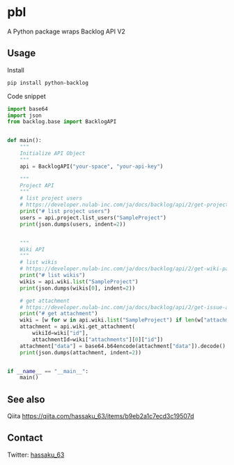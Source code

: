 # pbl

A Python package wraps Backlog API V2

## Usage

Install

```bash
pip install python-backlog
```

Code snippet

```python
import base64
import json
from backlog.base import BacklogAPI


def main():
    """
    Initialize API Object
    """
    api = BacklogAPI("your-space", "your-api-key")

    """
    Project API
    """
    # list project users
    # https://developer.nulab-inc.com/ja/docs/backlog/api/2/get-project-list/
    print("# list project users")
    users = api.project.list_users("SampleProject")
    print(json.dumps(users, indent=2))


    """
    Wiki API
    """
    # list wikis
    # https://developer.nulab-inc.com/ja/docs/backlog/api/2/get-wiki-page-list/
    print("# list wikis")
    wikis = api.wiki.list("SampleProject")
    print(json.dumps(wikis[0], indent=2))

    # get attachment
    # https://developer.nulab-inc.com/ja/docs/backlog/api/2/get-issue-attachment/
    print("# get attachment")
    wiki = [w for w in api.wiki.list("SampleProject") if len(w["attachments"]) > 0][0]
    attachment = api.wiki.get_attachment(
        wikiId=wiki["id"],
        attachmentId=wiki["attachments"][0]["id"])
    attachment["data"] = base64.b64encode(attachment["data"]).decode()
    print(json.dumps(attachment, indent=2))


if __name__ == "__main__":
    main()
```

## See also

Qiita https://qiita.com/hassaku_63/items/b9eb2a1c7ecd3c19507d

## Contact

Twitter: [hassaku_63](https://twitter.com/hassaku_63)
